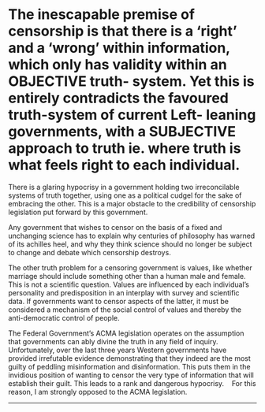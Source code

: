 # The inescapable premise of censorship is that there is a ‘right’ and a ‘wrong’ within information, which only has validity within an OBJECTIVE truth- system. Yet this is entirely contradicts the favoured truth-system of current Left- leaning governments, with a SUBJECTIVE approach to truth ie. where truth is what feels right to each individual.

 There is a glaring hypocrisy in a government holding two irreconcilable systems of truth together, using one as a political cudgel for the sake of embracing the other. This is a major obstacle to the credibility of censorship legislation put forward by this government.

 Any government that wishes to censor on the basis of a fixed and unchanging science has to explain why centuries of philosophy has warned of its achilles heel, and why they think science should no longer be subject to change and debate which censorship destroys.

 The other truth problem for a censoring government is values, like whether marriage should include something other than a human male and female. This is not a scientific question. Values are influenced by each individual’s personality and predisposition in an interplay with survey and scientific data. If governments want to censor aspects of the latter, it must be considered a mechanism of the social control of values and thereby the anti-democratic control of people.

 The Federal Government’s ACMA legislation operates on the assumption that governments can ably divine the truth in any field of inquiry. Unfortunately, over the last three years Western governments have provided irrefutable evidence demonstrating that they indeed are the most guilty of peddling misinformation and disinformation. This puts them in the invidious position of wanting to censor the very type of information that will establish their guilt. This leads to a rank and dangerous hypocrisy.    For this reason, I am strongly opposed to the ACMA legislation.


-----

